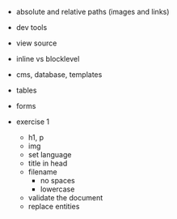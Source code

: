 - absolute and relative paths (images and links)
- dev tools
- view source
- inline vs blocklevel
- cms, database, templates
- tables
- forms

- exercise 1
    - h1, p
    - img
    - set language
    - title in head
    - filename
        - no spaces
        - lowercase
    - validate the document
    - replace entities
    